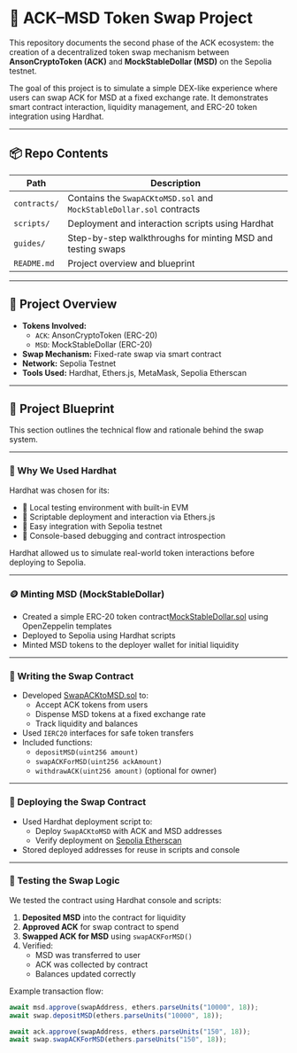 # 🔁 ACK–MSD Token Swap Project

This repository documents the second phase of the ACK ecosystem: the creation of a decentralized token swap mechanism between **AnsonCryptoToken (ACK)** and **MockStableDollar (MSD)** on the Sepolia testnet.

The goal of this project is to simulate a simple DEX-like experience where users can swap ACK for MSD at a fixed exchange rate. It demonstrates smart contract interaction, liquidity management, and ERC-20 token integration using Hardhat.

---

## 📦 Repo Contents

| Path                | Description                                                  |
|---------------------|--------------------------------------------------------------|
| `contracts/`        | Contains the `SwapACKtoMSD.sol` and `MockStableDollar.sol` contracts |
| `scripts/`          | Deployment and interaction scripts using Hardhat             |
| `guides/`           | Step-by-step walkthroughs for minting MSD and testing swaps  |
| `README.md`         | Project overview and blueprint                               |

---

## 🧠 Project Overview

- **Tokens Involved:**
  - `ACK`: AnsonCryptoToken (ERC-20)
  - `MSD`: MockStableDollar (ERC-20)
- **Swap Mechanism:** Fixed-rate swap via smart contract
- **Network:** Sepolia Testnet
- **Tools Used:** Hardhat, Ethers.js, MetaMask, Sepolia Etherscan

---

## 🧪 Project Blueprint

This section outlines the technical flow and rationale behind the swap system.

---

### 🧱 Why We Used Hardhat

Hardhat was chosen for its:

- 🧪 Local testing environment with built-in EVM
- 🔧 Scriptable deployment and interaction via Ethers.js
- 🧾 Easy integration with Sepolia testnet
- 🧠 Console-based debugging and contract introspection

Hardhat allowed us to simulate real-world token interactions before deploying to Sepolia.

---

### 🪙 Minting MSD (MockStableDollar)

- Created a simple ERC-20 token contract[MockStableDollar.sol](/contracts/MockUSD.sol) using OpenZeppelin templates
- Deployed to Sepolia using Hardhat scripts
- Minted MSD tokens to the deployer wallet for initial liquidity

---

### 🔁 Writing the Swap Contract

- Developed [SwapACKtoMSD.sol](/contracts/SwapACKtoMSD.sol) to:
  - Accept ACK tokens from users
  - Dispense MSD tokens at a fixed exchange rate
  - Track liquidity and balances
- Used `IERC20` interfaces for safe token transfers
- Included functions:
  - `depositMSD(uint256 amount)`
  - `swapACKForMSD(uint256 ackAmount)`
  - `withdrawACK(uint256 amount)` (optional for owner)

---

### 🚀 Deploying the Swap Contract

- Used Hardhat deployment script to:
  - Deploy `SwapACKtoMSD` with ACK and MSD addresses
  - Verify deployment on [Sepolia Etherscan](https://sepolia.etherscan.io)
- Stored deployed addresses for reuse in scripts and console

---

### 🧪 Testing the Swap Logic

We tested the contract using Hardhat console and scripts:

1. **Deposited MSD** into the contract for liquidity
2. **Approved ACK** for swap contract to spend
3. **Swapped ACK for MSD** using `swapACKForMSD()`
4. Verified:
   - MSD was transferred to user
   - ACK was collected by contract
   - Balances updated correctly

Example transaction flow:

```js
await msd.approve(swapAddress, ethers.parseUnits("10000", 18));
await swap.depositMSD(ethers.parseUnits("10000", 18));

await ack.approve(swapAddress, ethers.parseUnits("150", 18));
await swap.swapACKForMSD(ethers.parseUnits("150", 18));
